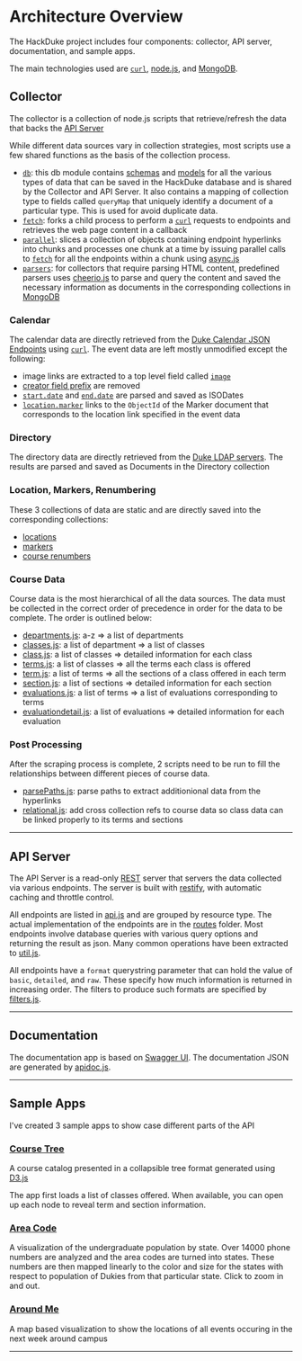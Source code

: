 # Architecture Overview

The HackDuke project includes four components: collector, API server, documentation, and sample apps.

The main technologies used are [`curl`][], [node.js][], and [MongoDB][].

## Collector

The collector is a collection of node.js scripts that retrieve/refresh the data that backs the [API Server][]

While different data sources vary in collection strategies, most scripts use a few shared functions as the basis of the collection process.

* [`db`][]: this db module contains [schemas][] and [models][] for all the various types of data that can be saved in the HackDuke database and is shared by the Collector and API Server. It also contains a mapping of collection type to fields called `queryMap` that uniquely identify a document of a particular type. This is used for avoid duplicate data. 
* [`fetch`][]: forks a child process to perform a [`curl`][] requests to endpoints and retrieves the web page content in a callback
* [`parallel`][]: slices a collection of objects containing endpoint hyperlinks into chunks and processes one chunk at a time by issuing parallel calls to [`fetch`][] for all the endpoints within a chunk using [async.js][]
* [`parsers`][]: for collectors that require parsing HTML content, predefined parsers uses [cheerio.js][] to parse and query the content and saved the necessary information as documents in the corresponding collections in [MongoDB][]

### Calendar

The calendar data are directly retrieved from the [Duke Calendar JSON Endpoints][] using [`curl`][]. The event data are left mostly unmodified except the following:

* image links are extracted to a top level field called [`image`][]
* [creator field prefix][] are removed
* [`start.date`][] and [`end.date`][] are parsed and saved as ISODates
* [`location.marker`][] links to the `ObjectId` of the Marker document that corresponds to the location link specified in the event data

### Directory

The directory data are directly retrieved from the [Duke LDAP servers][]. The results are parsed and saved as Documents in the Directory collection

### Location, Markers, Renumbering

These 3 collections of data are static and are directly saved into the corresponding collections:

* [locations][]
* [markers][]
* [course renumbers][]

### Course Data

Course data is the most hierarchical of all the data sources. The data must be collected in the correct order of precedence in order for the data to be complete. The order is outlined below:

* [departments.js][]: a-z => a list of departments
* [classes.js][]: a list of department => a list of classes
* [class.js][]: a list of classes => detailed information for each class
* [terms.js][]: a list of classes => all the terms each class is offered
* [term.js][]: a list of terms => all the sections of a class offered in each term
* [section.js][]: a list of sections => detailed information for each section
* [evaluations.js][]: a list of terms => a list of evaluations corresponding to terms
* [evaluationdetail.js][]: a list of evaluations => detailed information for each evaluation

### Post Processing

After the scraping process is complete, 2 scripts need to be run to fill the relationships between different pieces of course data.

* [parsePaths.js][]: parse paths to extract additionional data from the hyperlinks
* [relational.js][]: add cross collection refs to course data so class data can be linked properly to its terms and sections

---

## API Server

The API Server is a read-only [REST][] server that servers the data collected via various endpoints. The server is built with [restify][], with automatic caching and throttle control.

All endpoints are listed in [api.js][] and are grouped by resource type. The actual implementation of the endpoints are in the [routes][] folder. Most endpoints involve database queries with various query options and returning the result as json. Many common operations have been extracted to [util.js][].

All endpoints have a `format` querystring parameter that can hold the value of `basic`, `detailed`, and `raw`. These specify how much information is returned in increasing order. The filters to produce such formats are specified by [filters.js][].

---

## Documentation

The documentation app is based on [Swagger UI][]. The documentation JSON are generated by [apidoc.js][].

---

## Sample Apps

I've created 3 sample apps to show case different parts of the API

### [Course Tree][]

A course catalog presented in a collapsible tree format generated using [D3.js][]

The app first loads a list of classes offered. When available, you can open up each node to reveal term and section information.

### [Area Code][]

A visualization of the undergraduate population by state. Over 14000 phone numbers are analyzed and the area codes are turned into states. These numbers are then mapped linearly to the color and size for the states with respect to population of Dukies from that particular state. Click to zoom in and out.

### [Around Me][]

A map based visualization to show the locations of all events occuring in the next week around campus

---

<!-- Links -->

[`curl`]: http://curl.haxx.se/docs/manpage.html
[`db`]: https://github.com/yangsu/hackduke/blob/master/db.js
[`end.date`]: https://github.com/yangsu/hackduke/blob/master/collector/calendar/calendar.js#L51
[`fetch`]: https://github.com/yangsu/hackduke/blob/master/collector/utils.js#L158-187
[`image`]: https://github.com/yangsu/hackduke/blob/master/collector/calendar/calendar.js#L45-48
[`location.marker`]: https://github.com/yangsu/hackduke/blob/master/collector/calendar/calendar.js#L63
[`parallel`]: https://github.com/yangsu/hackduke/blob/master/collector/collector.js
[`parsers`]: https://github.com/yangsu/hackduke/blob/master/collector/cheerioparser.js
[`start.date`]: https://github.com/yangsu/hackduke/blob/master/collector/calendar/calendar.js#L50
[API Server]: #api-server
[api.js]: https://github.com/yangsu/hackduke/blob/master/api.js
[apidoc.js]: https://github.com/yangsu/hackduke/blob/master/apidoc.js
[Area Code]: http://hackduke.com/areacode.html
[Around Me]: http://hackduke.com/aroundme.html
[async.js]: https://github.com/caolan/async
[cheerio.js]: https://github.com/MatthewMueller/cheerio
[class.js]: https://github.com/yangsu/hackduke/blob/master/collector/class.js
[classes.js]: https://github.com/yangsu/hackduke/blob/master/collector/classes.js
[course renumbers]: https://github.com/yangsu/hackduke/blob/master/collector/renumbering/catalog_renumbering.js
[Course Tree]: http://hackduke.com/coursetree.html
[creator field prefix]: https://github.com/yangsu/hackduke/blob/master/collector/calendar/calendar.js#L49
[D3.js]: https://github.com/mbostock/d3
[departments.js]: https://github.com/yangsu/hackduke/blob/master/collector/departments.js
[Duke Calendar JSON Endpoints]: http://calendar.duke.edu/events/index.json
[Duke LDAP servers]: https://github.com/yangsu/hackduke/blob/master/collector/directory/scrapedir.sh#L8
[evaluationdetail.js]: https://github.com/yangsu/hackduke/blob/master/collector/evaluationdetail.js
[evaluations.js]: https://github.com/yangsu/hackduke/blob/master/collector/evaluations.js
[filters.js]: https://github.com/yangsu/hackduke/blob/master/routes/filters.js
[locations]: https://github.com/yangsu/hackduke/blob/master/collector/location/locations.js
[markers]: https://github.com/yangsu/hackduke/blob/master/collector/location/markers.js
[models]: http://mongoosejs.com/docs/models.html
[MongoDB]: http://www.mongodb.org/
[node.js]: http://nodejs.org
[parsePaths.js]: https://github.com/yangsu/hackduke/blob/master/collector/fixes/parsePaths.js
[relational.js]: https://github.com/yangsu/hackduke/blob/master/collector/fixes/relational.js
[REST]: http://en.wikipedia.org/wiki/Representational_state_transfer
[restify]: http://mcavage.github.io/node-restify/
[routes]: https://github.com/yangsu/hackduke/tree/master/routes
[schemas]: http://mongoosejs.com/docs/guide.html
[section.js]: https://github.com/yangsu/hackduke/blob/master/collector/section.js
[Swagger UI]: https://github.com/wordnik/swagger-ui
[term.js]: https://github.com/yangsu/hackduke/blob/master/collector/term.js
[terms.js]: https://github.com/yangsu/hackduke/blob/master/collector/terms.js
[util.js]: https://github.com/yangsu/hackduke/blob/master/routes/util.js